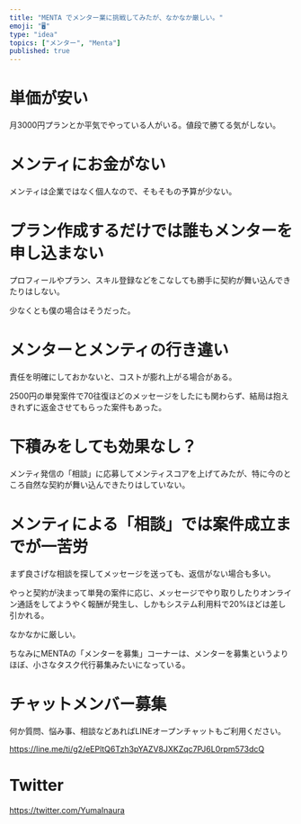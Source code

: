 ```yaml
---
title: "MENTA でメンター業に挑戦してみたが、なかなか厳しい。"
emoji: "🖥"
type: "idea"
topics: ["メンター", "Menta"]
published: true
---
```


# 単価が安い

月3000円プランとか平気でやっている人がいる。値段で勝てる気がしない。

# メンティにお金がない

メンティは企業ではなく個人なので、そもそもの予算が少ない。

# プラン作成するだけでは誰もメンターを申し込まない

プロフィールやプラン、スキル登録などをこなしても勝手に契約が舞い込んできたりはしない。

少なくとも僕の場合はそうだった。

# メンターとメンティの行き違い

責任を明確にしておかないと、コストが膨れ上がる場合がある。

2500円の単発案件で70往復ほどのメッセージをしたにも関わらず、結局は抱えきれずに返金させてもらった案件もあった。

# 下積みをしても効果なし？

メンティ発信の「相談」に応募してメンティスコアを上げてみたが、特に今のところ自然な契約が舞い込んできたりはしていない。

# メンティによる「相談」では案件成立までが一苦労

まず良さげな相談を探してメッセージを送っても、返信がない場合も多い。

やっと契約が決まって単発の案件に応じ、メッセージでやり取りしたりオンライン通話をしてようやく報酬が発生し、しかもシステム利用料で20%ほどは差し引かれる。

なかなかに厳しい。

ちなみにMENTAの「メンターを募集」コーナーは、メンターを募集というよりほぼ、小さなタスク代行募集みたいになっている。

<!-- Update From Qiita API -->

# チャットメンバー募集


何か質問、悩み事、相談などあればLINEオープンチャットもご利用ください。

https://line.me/ti/g2/eEPltQ6Tzh3pYAZV8JXKZqc7PJ6L0rpm573dcQ





# Twitter


https://twitter.com/YumaInaura


<!-- Update From Qiita API -->


